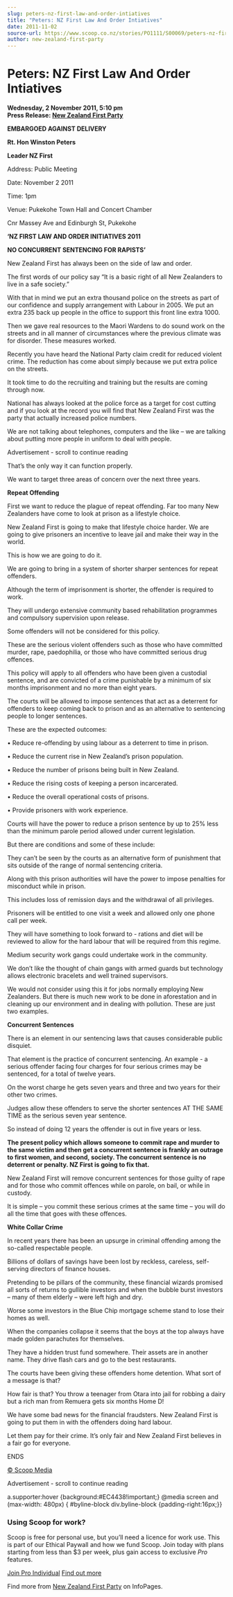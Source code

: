 ```yaml
---
slug: peters-nz-first-law-and-order-intiatives
title: "Peters: NZ First Law And Order Intiatives"
date: 2011-11-02
source-url: https://www.scoop.co.nz/stories/PO1111/S00069/peters-nz-first-law-and-order-intiatives.htm
author: new-zealand-first-party
---
```

Peters: NZ First Law And Order Intiatives
=========================================

**Wednesday, 2 November 2011, 5:10 pm**  
**Press Release: [New Zealand First Party](https://info.scoop.co.nz/New_Zealand_First_Party)**

**EMBARGOED AGAINST DELIVERY**

  
**Rt. Hon Winston Peters**

**Leader NZ First**

Address: Public Meeting

Date: November 2 2011

Time: 1pm

Venue: Pukekohe Town Hall and Concert Chamber

Cnr Massey Ave and Edinburgh St, Pukekohe

**‘NZ FIRST LAW AND ORDER INITIATIVES 2011**

**NO CONCURRENT SENTENCING FOR RAPISTS’**

New Zealand First has always been on the side of law and order.

The first words of our policy say “It is a basic right of all New Zealanders to live in a safe society.”

With that in mind we put an extra thousand police on the streets as part of our confidence and supply arrangement with Labour in 2005. We put an extra 235 back up people in the office to support this front line extra 1000.

Then we gave real resources to the Maori Wardens to do sound work on the streets and in all manner of circumstances where the previous climate was for disorder. These measures worked.

Recently you have heard the National Party claim credit for reduced violent crime. The reduction has come about simply because we put extra police on the streets.

It took time to do the recruiting and training but the results are coming through now.

National has always looked at the police force as a target for cost cutting and if you look at the record you will find that New Zealand First was the party that actually increased police numbers.

We are not talking about telephones, computers and the like – we are talking about putting more people in uniform to deal with people.

Advertisement - scroll to continue reading





That’s the only way it can function properly.

We want to target three areas of concern over the next three years.

**Repeat Offending**

First we want to reduce the plague of repeat offending. Far too many New Zealanders have come to look at prison as a lifestyle choice.

New Zealand First is going to make that lifestyle choice harder. We are going to give prisoners an incentive to leave jail and make their way in the world.

This is how we are going to do it.

We are going to bring in a system of shorter sharper sentences for repeat offenders.

Although the term of imprisonment is shorter, the offender is required to work.

They will undergo extensive community based rehabilitation programmes and compulsory supervision upon release.

Some offenders will not be considered for this policy.

These are the serious violent offenders such as those who have committed murder, rape, paedophilia, or those who have committed serious drug offences.

This policy will apply to all offenders who have been given a custodial sentence, and are convicted of a crime punishable by a minimum of six months imprisonment and no more than eight years.

The courts will be allowed to impose sentences that act as a deterrent for offenders to keep coming back to prison and as an alternative to sentencing people to longer sentences.

These are the expected outcomes:

• Reduce re-offending by using labour as a deterrent to time in prison.

• Reduce the current rise in New Zealand’s prison population.

• Reduce the number of prisons being built in New Zealand.

• Reduce the rising costs of keeping a person incarcerated.

• Reduce the overall operational costs of prisons.

• Provide prisoners with work experience.

Courts will have the power to reduce a prison sentence by up to 25% less than the minimum parole period allowed under current legislation.

But there are conditions and some of these include:

They can’t be seen by the courts as an alternative form of punishment that sits outside of the range of normal sentencing criteria.

Along with this prison authorities will have the power to impose penalties for misconduct while in prison.

This includes loss of remission days and the withdrawal of all privileges.

Prisoners will be entitled to one visit a week and allowed only one phone call per week.

They will have something to look forward to - rations and diet will be reviewed to allow for the hard labour that will be required from this regime.

Medium security work gangs could undertake work in the community.

We don’t like the thought of chain gangs with armed guards but technology allows electronic bracelets and well trained supervisors.

We would not consider using this it for jobs normally employing New Zealanders. But there is much new work to be done in aforestation and in cleaning up our environment and in dealing with pollution. These are just two examples.

**Concurrent Sentences**

There is an element in our sentencing laws that causes considerable public disquiet.

That element is the practice of concurrent sentencing. An example - a serious offender facing four charges for four serious crimes may be sentenced, for a total of twelve years.

On the worst charge he gets seven years and three and two years for their other two crimes.

Judges allow these offenders to serve the shorter sentences AT THE SAME TIME as the serious seven year sentence.

So instead of doing 12 years the offender is out in five years or less.

**The present policy which allows someone to commit rape and murder to the same victim and then get a concurrent sentence is frankly an outrage to first women, and second, society. The concurrent sentence is no deterrent or penalty. NZ First is going to fix that.**

New Zealand First will remove concurrent sentences for those guilty of rape and for those who commit offences while on parole, on bail, or while in custody.

It is simple – you commit these serious crimes at the same time – you will do all the time that goes with these offences.

**White Collar Crime**

In recent years there has been an upsurge in criminal offending among the so-called respectable people.

Billions of dollars of savings have been lost by reckless, careless, self-serving directors of finance houses.

Pretending to be pillars of the community, these financial wizards promised all sorts of returns to gullible investors and when the bubble burst investors – many of them elderly – were left high and dry.

Worse some investors in the Blue Chip mortgage scheme stand to lose their homes as well.

When the companies collapse it seems that the boys at the top always have made golden parachutes for themselves.

They have a hidden trust fund somewhere. Their assets are in another name. They drive flash cars and go to the best restaurants.

The courts have been giving these offenders home detention. What sort of a message is that?

How fair is that? You throw a teenager from Otara into jail for robbing a dairy but a rich man from Remuera gets six months Home D!

We have some bad news for the financial fraudsters. New Zealand First is going to put them in with the offenders doing hard labour.

Let them pay for their crime. It’s only fair and New Zealand First believes in a fair go for everyone.

ENDS

[© Scoop Media](http://www.scoop.co.nz/about/terms.html)  

Advertisement - scroll to continue reading



a.supporter:hover {background:#EC4438!important;} @media screen and (max-width: 480px) { #byline-block div.byline-block {padding-right:16px;}}

### Using Scoop for work?

Scoop is free for personal use, but you’ll need a licence for work use. This is part of our Ethical Paywall and how we fund Scoop. Join today with plans starting from less than $3 per week, plus gain access to exclusive _Pro_ features.  
  
[Join Pro Individual](https://pro.scoop.co.nz/Individual/?from=ProIn24) [Find out more](https://pro.scoop.co.nz/using-scoop-for-work/?from=ProIn24)

Find more from [New Zealand First Party](https://info.scoop.co.nz/New_Zealand_First_Party) on InfoPages.